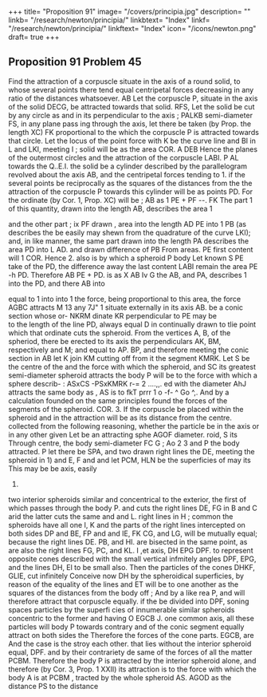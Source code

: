 +++
title= "Proposition 91"
image= "/covers/principia.jpg"
description= ""
linkb= "/research/newton/principia/"
linkbtext= "Index"
linkf= "/research/newton/principia/"
linkftext= "Index"
icon= "/icons/newton.png"
draft= true
+++

## Proposition 91 Problem 45

Find the attraction of a corpuscle situate in the axis of a round solid, to whose several points there tend equal centripetal forces decreasing 
in any
ratio of the distances whatsoever.
AB
Let the corpuscle P, situate in the axis
of the solid DECG, be attracted towards that
solid.
RFS,
Let the
solid be cut
by any circle as
and in its
perpendicular to the axis
;
PALKB
semi-diameter FS, in any plane
pass
ing through the axis, let there be taken (by
Prop.
the length
XC)
FK
proportional to the
which the corpuscle P is attracted
towards that circle. Let the locus of the point
force with
K be
the curve line
and BI in
L
and
LKI, meeting
I
;
solid will be as the area
COR.
A DEB
Hence
the planes of the outermost circles
and the attraction of the corpuscle
LABI.
P
AL
towards the
Q..E.I.
the solid be a cylinder described by the parallelogram
revolved about the axis AB, and the centripetal forces tending to
1.
if
the several points be reciprocally as the squares of the distances from the
the attraction of the corpuscle P towards this cylinder will be as
points
PD. For the ordinate
(by Cor. 1, Prop. XC) will be
;
AB
as
1
PE +
PF
--.
FK
The
part 1 of this quantity, drawn into the length
AB,
describes the area 1

and the other part
;
ix
PF
drawn
,
area
into the length
AD
PE
into
1
PB
(as
describes the
be easily
may
shewn from the quadrature of the curve
LKI); and, in like manner, the same part
drawn into the length PA describes the area
PD
into
L
AD. and drawn
difference of
PB
From
areas.
PE
first
content
will
1
COR.
Hence
2.
also is
by which a spheroid
P
body
Let
known
S
PE
take
of the
PD, the difference
away the last content
LABI
remain the area
PE -h PD. Therefore
AB PE + PD.
is as
X AB
Iv
G
the
AB,
and PA, describes 1 into
the
PD, and there
AB
into

equal
to
1
into
into
1
the force, being proportional to this area,
the force
AGBC attracts
M
13
any
7J&quot;
1
situate externally in its axis AB.
be a conic section whose or-
NKRM
dinate
KR
perpendicular to PE may be \
to the length of the line PD,
always equal
D
in
continually drawn to tlie point
which that ordinate cuts the spheroid.
From
the vertices A, B, of the spheriod,
there be erected to its axis
the perpendiculars AK, BM, respectively
and M; and
equal to AP. BP, and therefore meeting the conic section in
AB
let
K
join
KM cutting off from
it
the segment
KMRK.
Let S be the centre of the
and the force with which the
spheroid, and SC its greatest semi-diameter
spheroid attracts the body P will be to the force with which a sphere describ-
:
ASxCS -PSxKMRK
r-=
2
....,,.
ed with the diameter AhJ attracts the same body as
,
AS
is to fkT
prrr
1 o
-f-
^
Go
^,.
And by
a calculation founded on the same principles
found the forces of the segments of the spheroid.
COR. 3. If the corpuscle be placed within the spheroid and in
the attraction will be as its distance from the centre.
collected
from the following reasoning, whether
the particle be in the axis or in any other given
Let
be an attracting sphe
AGOF
diameter.
roid,
S
its
Through
centre,
the body
semi-diameter
FC
G
;
Ao
2
3
and P the body attracted.
P
let
there be
SPA, and two
drawn
right lines
the
DE,
meeting the spheroid in 1) and E, F and
and let PCM, HLN be the superficies of
may
its
This may be
be
axis,
easily

1.
two interior spheroids similar and concentrical to the exterior, the first of
which passes through the body P. and cuts the right lines
DE, FG in B
and C arid the latter cuts the same
and
and L.
right lines in
H
;
common
the spheroids have all one
I,
K
and the parts of the right
lines intercepted on both sides DP and BE, FP and
and IE, FK
CG,
and LG, will be mutually equal; because the right lines DE. PB, and HI.
are bisected in the same point, as are also the
right lines FG, PC, and KL.
I
,et
axis,
DH
EPG
DPF.
to represent opposite cones described with the
small
vertical
infmitely
angles DPF, EPG, and the lines DH, El to be
small
also.
Then
the particles of the cones DHKF, GLIE, cut
infinitely
Conceive now
DH
by the spheroidical superficies, by reason of the equality of the lines
and ET will be to one another as the squares of the distances from the body
off
;
And by a like rea
P, and will therefore attract that corpuscle equally.
if
the
be
divided
into
DPF,
soning
spaces
particles by the superfi
cies of innumerable similar spheroids concentric to the former and having
O
EGCB
J.
one
common
axis, all these particles will
body P towards contrary
and of the conic segment
equally attract on both sides the
Therefore the forces of the cone
parts.
EGCB,
are
And the case is the
stroy each other.
that lies without the interior spheroid
equal,
DPF.
and by their contrariety de
same of the
forces of all the matter
PCBM.
Therefore the body P is
attracted by the interior spheroid
alone, and therefore (by Cor. 3,
Prop. 1 XXII) its attraction is to the force with which the body A is at
PCBM
,
tracted by the whole spheroid
AS.
AGOD
as the distance
PS
to
the distance
